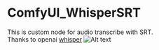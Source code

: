 # ComfyUI_WhisperSRT
This is custom node for audio transcribe with SRT. <br/>
Thanks to openai [whisper](https://github.com/openai/whisper)
![Alt text]([https://user-images.githubusercontent.com/yourimageurl.png](https://github.com/bikiam/ComfyUI_WhisperSRT/blob/main/assets/Screenshot%202025-06-01%20173705.png?raw=true))
